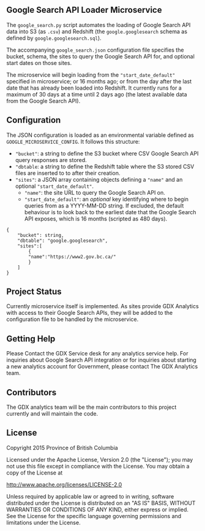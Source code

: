 ## Google Search API Loader Microservice

The `google_search.py` script automates the loading of Google Search API data into S3 (as `.csv`) and Redshift (the `google.googlesearch` schema as defined by `google.googlesearch.sql`).

The accompanying `google_search.json` configuration file specifies the bucket, schema, the sites to query the Google Search API for, and optional start dates on those sites.

The microservice will begin loading from the `"start_date_default"` specified in microservice; or 16 months ago; or from the day after the last date that has already been loaded into Redshift. It currently runs for a maximum of 30 days at a time until 2 days ago (the latest available data from the Google Search API).

## Configuration

The JSON configuration is loaded as an environmental variable defined as `GOOGLE_MICROSERVICE_CONFIG`. It follows this structure:

- `"bucket"`: a string to define the S3 bucket where CSV Google Search API query responses are stored.
- `"dbtable`: a string to define the Redshift table where the S3 stored CSV files are inserted to to after their creation.
- `"sites"`: a JSON array containing objects defining a `"name"` and an optional `"start_date_default"`.
  - `"name"`: the site URL to query the Google Search API on.
  - `"start_date_default"`: an _optional_ key identifying where to begin queries from as a YYYY-MM-DD string. If excluded, the default behaviour is to look back to the earliest date that the Google Search API exposes, which is 16 months (scripted as 480 days).

```
{
    "bucket": string,
    "dbtable": "google.googlesearch",
    "sites":[
        { 
        "name":"https://www2.gov.bc.ca/"
        }
    ]
}
```

## Project Status

Currently microservice itself is implemented. As sites provide GDX Analytics with access to their Google Search APIs, they will be added to the configuration file to be handled by the microservice.

## Getting Help

Please Contact the GDX Service desk for any analytics service help. For inquiries about Google Search API integration or for inquiries about starting a new analytics account for Government, please contact The GDX Analytics team.

## Contributors

The GDX analytics team will be the main contributors to this project currently and will maintain the code. 

## License

Copyright 2015 Province of British Columbia

Licensed under the Apache License, Version 2.0 (the "License");
you may not use this file except in compliance with the License.
You may obtain a copy of the License at

   http://www.apache.org/licenses/LICENSE-2.0

Unless required by applicable law or agreed to in writing, software
distributed under the License is distributed on an "AS IS" BASIS,
WITHOUT WARRANTIES OR CONDITIONS OF ANY KIND, either express or implied.
See the License for the specific language governing permissions and limitations under the License.
